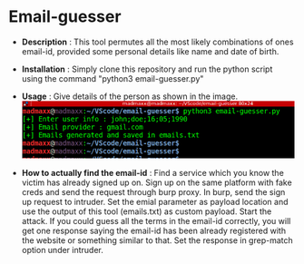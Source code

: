 # Email-guesser

* **Description** : This tool permutes all the most likely combinations of ones email-id, provided some personal details like name and date of birth.

* **Installation** : Simply clone this repository and run the python script using the command "python3 email-guesser.py"

* **Usage** : Give details of the person as shown in the image.
![Screenshot.png](images/Screenshot.png)


* **How to actually find the email-id** : Find a service which you know the victim has already signed up on. Sign up on the same platform with fake creds and send the request through burp proxy. In burp, send the sign up request to intruder. Set the emial parameter as payload location and use the output of this tool (emails.txt) as custom payload. Start the attack. If you could guess all the terms in the email-id correctly, you will get one response saying the email-id has been already registered with the website or something similar to that. Set the response in grep-match option under intruder.
